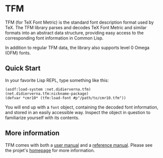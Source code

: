 # TFM
TFM (for TeX Font Metric) is the standard font description format used by TeX.
The TFM library parses and decodes TeX Font Metric and similar formats into an
abstract data structure, providing easy access to the corresponding font
information in Common Lisp.

In addition to regular TFM data, the library also supports level 0 Omega (OFM)
fonts.

## Quick Start
In your favorite Lisp REPL, type something like this:
```
(asdf:load-system :net.didierverna.tfm)
(net.didierverna.tfm:nickname-package)
(defvar *cmr10* (tfm:load-font #p"/path/to/cmr10.tfm"))
```
You will end up with a `font` object, containing the decoded font information,
and stored in an easily accessible way. Inspect the object in question to
familiarize yourself with its contents.

## More information
TFM comes with both a
[user manual](https://www.lrde.epita.fr/~didier/software/lisp/tfm/user/)
and a
[reference manual](https://www.lrde.epita.fr/~didier/software/lisp/tfm/reference/).
Please see the projet's
[homepage](https://www.lrde.epita.fr/~didier/software/lisp/typesetting.php#tfm)
for more information.
